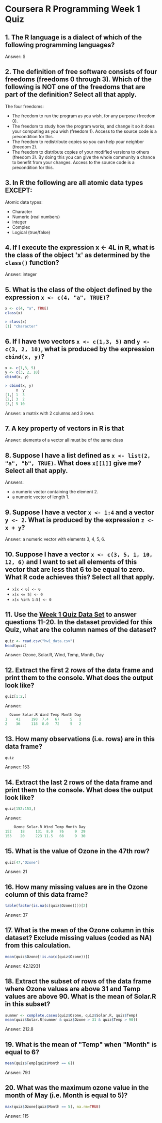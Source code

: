 # Coursera R Programming Week 1 Quiz

## 1. The R language is a dialect of which of the following programming languages?
Answer: S

## 2. The definition of free software consists of four freedoms (freedoms 0 through 3). Which of the following is NOT one of the freedoms that are part of the definition? Select all that apply.
The four freedoms:
* The freedom to run the program as you wish, for any purpose (freedom 0).
* The freedom to study how the program works, and change it so it does your computing as you wish (freedom 1). Access to the source code is a precondition for this.
* The freedom to redistribute copies so you can help your neighbor (freedom 2).
* The freedom to distribute copies of your modified versions to others (freedom 3). By doing this you can give the whole community a chance to benefit from your changes. Access to the source code is a precondition for this.

## 3. In R the following are all atomic data types EXCEPT:
Atomic data types:
* Character
* Numeric (real numbers)
* Integer
* Complex
* Logical (true/false)

## 4. If I execute the expression x <- 4L in R, what is the class of the object 'x' as determined by the `class()` function?
Answer: integer

## 5. What is the class of the object defined by the expression `x <- c(4, "a", TRUE)`?
```R
x <- c(4, "a", TRUE)
class(x)

> class(x)
[1] "character"
```

## 6. If I have two vectors `x <- c(1,3, 5)` and `y <- c(3, 2, 10)`, what is produced by the expression `cbind(x, y)`?
```R
x <- c(1,3, 5)
y <- c(3, 2, 10)
cbind(x, y)

> cbind(x, y)
     x  y
[1,] 1  3
[2,] 3  2
[3,] 5 10
```

Answer: a matrix with 2 columns and 3 rows

## 7. A key property of vectors in R is that
Answer: elements of a vector all must be of the same class

## 8. Suppose I have a list defined as `x <- list(2, "a", "b", TRUE)`. What does `x[[1]]` give me? Select all that apply.
Answers:
* a numeric vector containing the element 2.
* a numeric vector of length 1.

## 9. Suppose I have a vector `x <- 1:4` and a vector `y <- 2`. What is produced by the expression `z <- x + y`?
Answer: a numeric vector with elements 3, 4, 5, 6.

## 10. Suppose I have a vector `x <- c(3, 5, 1, 10, 12, 6)` and I want to set all elements of this vector that are less that 6 to be equal to zero. What R code achieves this? Select all that apply.
* `x[x < 6] <- 0`
* `x[x <= 5] <- 0`
* `x[x %in% 1:5] <- 0`

## 11. Use the [Week 1 Quiz Data Set](https://d396qusza40orc.cloudfront.net/rprog/data/quiz1_data.zip) to answer questions 11-20. In the dataset provided for this Quiz, what are the column names of the dataset?
```R
quiz <- read.csv("hw1_data.csv")
head(quiz)
```
Answer: Ozone, Solar.R, Wind, Temp, Month, Day

## 12. Extract the first 2 rows of the data frame and print them to the console. What does the output look like?
```R
quiz[1:2,]
```
Answer:
```R
  Ozone Solar.R Wind Temp Month Day
1    41     190  7.4   67     5   1
2    36     118  8.0   72     5   2
```

## 13. How many observations (i.e. rows) are in this data frame?
```R
quiz
```
Answer: 153

## 14. Extract the last 2 rows of the data frame and print them to the console. What does the output look like?
```R
quiz[152:153,]
```
Answer:
```R
    Ozone Solar.R Wind Temp Month Day
152    18     131  8.0   76     9  29
153    20     223 11.5   68     9  30
```

## 15. What is the value of Ozone in the 47th row?
```R
quiz[47,"Ozone"]
```
Answer: 21

## 16. How many missing values are in the Ozone column of this data frame?
```R
table(factor(is.na(c(quiz$Ozone))))[2]
```
Answer: 37

## 17. What is the mean of the Ozone column in this dataset? Exclude missing values (coded as NA) from this calculation.
```R
mean(quiz$Ozone[!is.na(c(quiz$Ozone))])
```
Answer: 42.12931

## 18. Extract the subset of rows of the data frame where Ozone values are above 31 and Temp values are above 90. What is the mean of Solar.R in this subset?
```R
summer <- complete.cases(quiz$Ozone, quiz$Solar.R, quiz$Temp)
mean(quiz$Solar.R[summer & quiz$Ozone > 31 & quiz$Temp > 90])
```
Answer: 212.8

## 19. What is the mean of "Temp" when "Month" is equal to 6?
```R
mean(quiz$Temp[quiz$Month == 6])
```
Answer: 79.1

## 20. What was the maximum ozone value in the month of May (i.e. Month is equal to 5)?
```R
max(quiz$Ozone[quiz$Month == 5], na.rm=TRUE)
```
Answer: 115